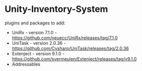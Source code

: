# Unity-Inventory-System

plugins and packages to add:
- UniRx - version 7.1.0 - https://github.com/neuecc/UniRx/releases/tag/7.1.0
- UniTask - version 2.0.36 - https://github.com/Cysharp/UniTask/releases/tag/2.0.36 
- Extenject - version 9.1.0 - https://github.com/svermeulen/Extenject/releases/tag/v9.1.0
- Addressables
